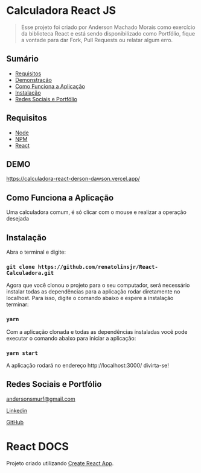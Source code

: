 # Calculadora React JS
> Esse projeto foi criado por Anderson Machado Morais como exercício da biblioteca React e está sendo disponibilizado como Portfólio, fique a vontade para dar Fork, Pull Requests ou relatar algum erro.

## Sumário

- [Requisitos](#Requisitos)	
- [Demonstração](#DEMO)
- [Como Funciona a Aplicação](#Como-Funciona-a-Aplicação)
- [Instalação](#Instalação)
- [Redes Sociais e Portfólio](#Redes-Sociais-e-Portfólio)


## Requisitos

+ [Node](https://nodejs.org/)
+ [NPM](https://www.npmjs.com/)
+ [React](https://reactjs.org/)

## DEMO

https://calculadora-react-derson-dawson.vercel.app/

## Como Funciona a Aplicação

Uma calculadora comum, é só clicar com o mouse e realizar a operação desejada

## Instalação

Abra o terminal e digite:

### `git clone https://github.com/renatolinsjr/React-Calculadora.git`

Agora que você clonou o projeto para o seu computador, será necessário instalar todas as dependências para a aplicação rodar diretamente no localhost. Para isso, digite o comando abaixo e espere a instalação terminar:

### `yarn`

Com a aplicação clonada e todas as dependências instaladas você pode executar o comando abaixo para iniciar a aplicação:

### `yarn start`

A aplicação rodará no endereço http://localhost:3000/ divirta-se!

## Redes Sociais e Portfólio

andersonsmurf@gmail.com

[Linkedin](https://www.linkedin.com/in/anderson-machado-morais-077b70b5/)


[GitHub](https://github.com/DersonDawson)

# React DOCS 

Projeto criado utilizando [Create React App](https://github.com/facebook/create-react-app).

